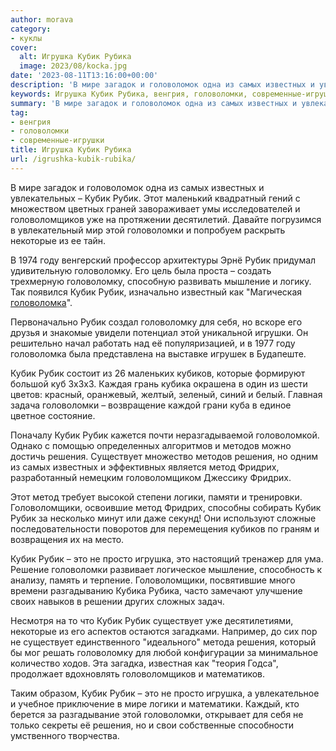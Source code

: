 ```yaml
---
author: morava
category:
- куклы
cover:
  alt: Игрушка Кубик Рубика
  image: 2023/08/kocka.jpg
date: '2023-08-11T13:16:00+00:00'
description: 'В мире загадок и головоломок одна из самых известных и увлекательных – Кубик Рубик. Этот маленький квадратный гений с множеством цветных граней...'
keywords: Игрушка Кубик Рубика, венгрия, головоломки, современные-игрушки, рубик, кубик, головоломку, решения, существует, метод, фридрих, это, мире, самых, известных, головоломщиков, некоторые, году
summary: 'В мире загадок и головоломок одна из самых известных и увлекательных – Кубик Рубик. Этот маленький квадратный гений с множеством цветных граней...'
tag:
- венгрия
- головоломки
- современные-игрушки
title: Игрушка Кубик Рубика
url: /igrushka-kubik-rubika/
---
```


В мире загадок и головоломок одна из самых известных и увлекательных – Кубик Рубик. Этот маленький квадратный гений с множеством цветных граней завораживает умы исследователей и головоломщиков уже на протяжении десятилетий. Давайте погрузимся в увлекательный мир этой головоломки и попробуем раскрыть некоторые из ее тайн.

В 1974 году венгерский профессор архитектуры Эрнё Рубик придумал удивительную головоломку. Его цель была проста – создать трехмерную головоломку, способную развивать мышление и логику. Так появился Кубик Рубик, изначально известный как "Магическая [головоломка](https://www.adora.ru/igrushka-detskij-konstruktor-plastikovyj/)".

Первоначально Рубик создал головоломку для себя, но вскоре его друзья и знакомые увидели потенциал этой уникальной игрушки. Он решительно начал работать над её популяризацией, и в 1977 году головоломка была представлена на выставке игрушек в Будапеште.

Кубик Рубик состоит из 26 маленьких кубиков, которые формируют большой куб 3x3x3. Каждая грань кубика окрашена в один из шести цветов: красный, оранжевый, желтый, зеленый, синий и белый. Главная задача головоломки – возвращение каждой грани куба в единое цветное состояние.

Поначалу Кубик Рубик кажется почти неразгадываемой головоломкой. Однако с помощью определенных алгоритмов и методов можно достичь решения. Существует множество методов решения, но одним из самых известных и эффективных является метод Фридрих, разработанный немецким головоломщиком Джессику Фридрих.

Этот метод требует высокой степени логики, памяти и тренировки. Головоломщики, освоившие метод Фридрих, способны собирать Кубик Рубик за несколько минут или даже секунд! Они используют сложные последовательности поворотов для перемещения кубиков по граням и возвращения их на место.

Кубик Рубик – это не просто игрушка, это настоящий тренажер для ума. Решение головоломки развивает логическое мышление, способность к анализу, память и терпение. Головоломщики, посвятившие много времени разгадыванию Кубика Рубика, часто замечают улучшение своих навыков в решении других сложных задач.

Несмотря на то что Кубик Рубик существует уже десятилетиями, некоторые из его аспектов остаются загадками. Например, до сих пор не существует единственного "идеального" метода решения, который бы мог решать головоломку для любой конфигурации за минимальное количество ходов. Эта загадка, известная как "теория Годса", продолжает вдохновлять головоломщиков и математиков.

Таким образом, Кубик Рубик – это не просто игрушка, а увлекательное и учебное приключение в мире логики и математики. Каждый, кто берется за разгадывание этой головоломки, открывает для себя не только секреты её решения, но и свои собственные способности умственного творчества.